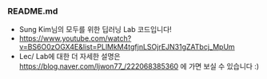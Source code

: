 ### README.md

 - Sung Kim님의 모두를 위한 딥러닝 Lab 코드입니다!
 - https://www.youtube.com/watch?v=BS6O0zOGX4E&list=PLlMkM4tgfjnLSOjrEJN31gZATbcj_MpUm
 - Lec/ Lab에 대한 더 자세한 설명은 https://blog.naver.com/ljwon77_/222068385360 에 가면 보실 수 있습니다 :)
